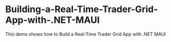 # Building-a-Real-Time-Trader-Grid-App-with-.NET-MAUI
This demo shows how to Build a Real-Time Trader Grid App with .NET MAUI
